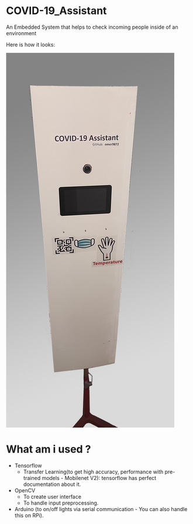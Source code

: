 # COVID-19_Assistant
An Embedded System that helps to check incoming people inside of an environment

Here is how it looks:

![alt text](https://github.com/omer9872/COVID-19_Assistant/blob/master/photos/1.png)

# What am i used ?
  - Tensorflow
    - Transfer Learning(to get high accuracy, performance with pre-trained models - Mobilenet V2): tensorflow has perfect documentation about it.
  - OpenCV
    - To create user interface
    - To handle input preprocessing.
  - Arduino (to on/off lights via serial communication - You can also handle this on RPi).
